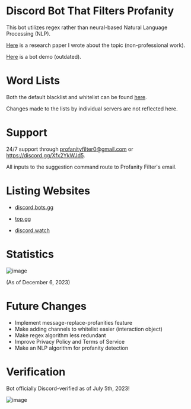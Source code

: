 # Discord Bot That Filters Profanity 
This bot utilizes regex rather than neural-based Natural Language Processing (NLP). 

[Here](https://docs.google.com/document/d/1MNkp8vCZ8zUYGCEMJW-_dn6pTFFOsdPhoWIrudeP1v4/edit?usp=sharing) is a research paper I wrote about the topic (non-professional work).

[Here](https://youtu.be/3u8xdN3v22I) is a bot demo (outdated). 

# Word Lists
Both the default blacklist and whitelist can be found [here](https://github.com/senseibence/discord-profanity-bot/blob/main/Profanity-Filtering%20Discord%20Bot/profanityList.js).

Changes made to the lists by individual servers are not reflected here.

# Support
24/7 support through profanityfilter0@gmail.com or https://discord.gg/Xfx2YkWJd5.

All inputs to the suggestion command route to Profanity Filter's email.

# Listing Websites
* [discord.bots.gg](https://discord.bots.gg/bots/986412902250594324)

* [top.gg](https://top.gg/bot/986412902250594324)

* [discord.watch](https://discord.watch/applications/986412902250594324)

# Statistics
![image](https://cdn.discordapp.com/attachments/953870034227302470/1182058758394888342/botstatistics.png?ex=65835101&is=6570dc01&hm=e10aac300a2911ec992b1e83eecee6e061a00ed4f8e4c37484a4dfeb9b9c64cd&)

(As of December 6, 2023)

# Future Changes
* Implement message-replace-profanities feature
* Make adding channels to whitelist easier (interaction object)
* Make regex algorithm less redundant 
* Improve Privacy Policy and Terms of Service
* Make an NLP algorithm for profanity detection
  
# Verification
Bot officially Discord-verified as of July 5th, 2023!

![image](https://cdn.discordapp.com/attachments/953870034227302470/1163619732407205898/botprofile.png?ex=65403c53&is=652dc753&hm=fe4dcca553bd1ebaf5a17eb9c675329a935ba9a7b274a6a6c5a6c4296a9f33ca&)
